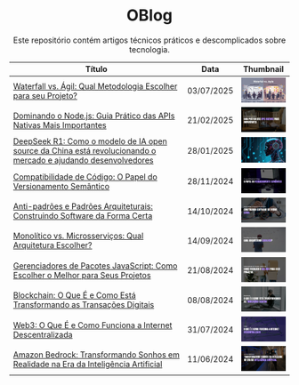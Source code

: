 <h1 align="center">OBlog</h1>

<p align="center">Este repositório contém artigos técnicos práticos e descomplicados sobre tecnologia.</p>

<table align="center">
  <thead>
    <tr>
      <th>Título</th>
      <th>Data</th>
      <th>Thumbnail</th>
    </tr>
  </thead>
  <tbody>
    <tr>
      <td>
        <a href="./10/">Waterfall vs. Ágil: Qual Metodologia Escolher para seu Projeto?</a>
      </td>
      <td>
        03/07/2025
      </td>
      <td>
        <img src="./10/.github/thumbnail.jpeg" alt="Thumbnail" width="100">
      </td>
    </tr>
    <tr>
      <td>
        <a href="./9/">Dominando o Node.js: Guia Prático das APIs Nativas Mais Importantes</a>
      </td>
      <td>
        21/02/2025
      </td>
      <td>
        <img src="./9/.github/thumbnail.png" alt="Thumbnail" width="100">
      </td>
    </tr>
    <tr>
      <td>
        <a href="./8/">DeepSeek R1: Como o modelo de IA open source da China está revolucionando o mercado e ajudando desenvolvedores</a>
      </td>
      <td>
        28/01/2025
      </td>
      <td>
        <img src="./8/.github/thumbnail.png" alt="Thumbnail" width="100">
      </td>
    </tr>
    <tr>
      <td>
        <a href="./7/">Compatibilidade de Código: O Papel do Versionamento Semântico</a>
      </td>
      <td>
        28/11/2024
      </td>
      <td>
        <img src="./7/.github/thumbnail.png" alt="Thumbnail" width="100">
      </td>
    </tr>
    <tr>
      <td>
        <a href="./6/">Anti-padrões e Padrões Arquiteturais: Construindo Software da Forma Certa</a>
      </td>
      <td>
        14/10/2024
      </td>
      <td>
        <img src="./6/.github/thumbnail.png" alt="Thumbnail" width="100">
      </td>
    </tr>
    <tr>
      <td>
        <a href="./5/">Monolítico vs. Microsserviços: Qual Arquitetura Escolher?</a>
      </td>
      <td>
        14/09/2024
      </td>
      <td>
        <img src="./5/.github/thumbnail.png" alt="Thumbnail" width="100">
      </td>
    </tr>
    <tr>
      <td>
        <a href="./4/">Gerenciadores de Pacotes JavaScript: Como Escolher o Melhor para Seus Projetos</a>
      </td>
      <td>
        21/08/2024
      </td>
      <td>
        <img src="./4/.github/thumbnail.png" alt="Thumbnail" width="100">
      </td>
    </tr>
    <tr>
      <td>
        <a href="./3/">Blockchain: O Que É e Como Está Transformando as Transações Digitais</a>
      </td>
      <td>
        08/08/2024
      </td>
      <td>
        <img src="./3/.github/thumbnail.png" alt="Thumbnail" width="100">
      </td>
    </tr>
    <tr>
      <td>
        <a href="./2/">Web3: O Que É e Como Funciona a Internet Descentralizada</a>
      </td>
      <td>
        31/07/2024
      </td>
      <td>
        <img src="./2/.github/thumbnail.png" alt="Thumbnail" width="100">
      </td>
    </tr>
    <tr>
      <td>
        <a href="./1/">Amazon Bedrock: Transformando Sonhos em Realidade na Era da Inteligência Artificial</a>
      </td>
      <td>
        11/06/2024
      </td>
      <td>
        <img src="./1/.github/thumbnail.png" alt="Thumbnail" width="100">
      </td>
    </tr>
  </tbody>
</table>
